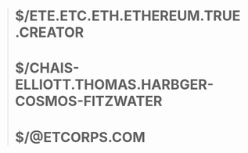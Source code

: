 ># $/ETE.ETC.ETH.ETHEREUM.TRUE.CREATOR
># $/CHAIS-ELLIOTT.THOMAS.HARBGER-COSMOS-FITZWATER
># $/@ETCORPS.COM
